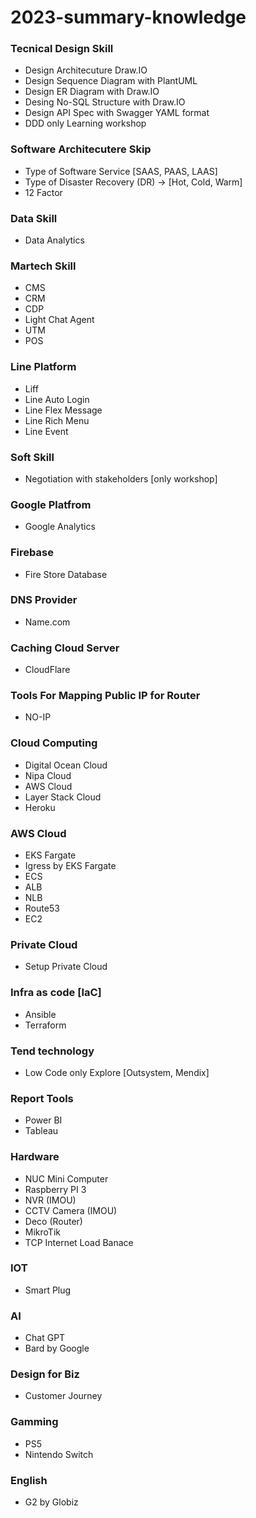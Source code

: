# 2023-summary-knowledge

### Tecnical Design Skill
- Design Architecuture Draw.IO
- Design Sequence Diagram with PlantUML
- Design ER Diagram with Draw.IO
- Desing No-SQL Structure with Draw.IO
- Design API Spec with Swagger YAML format
- DDD only Learning workshop

### Software Architecutere Skip
- Type of Software Service [SAAS, PAAS, LAAS]
- Type of Disaster Recovery (DR) -> [Hot, Cold, Warm]
- 12 Factor
  
### Data Skill
- Data Analytics

### Martech Skill
- CMS
- CRM
- CDP
- Light Chat Agent
- UTM
- POS

### Line Platform
- Liff
- Line Auto Login
- Line Flex Message
- Line Rich Menu
- Line Event

### Soft Skill
- Negotiation with stakeholders [only workshop]

### Google Platfrom
- Google Analytics

### Firebase 
- Fire Store Database

### DNS Provider
- Name.com

### Caching Cloud Server
- CloudFlare

### Tools For Mapping Public IP for Router
- NO-IP

### Cloud Computing
- Digital Ocean Cloud
- Nipa Cloud
- AWS Cloud
- Layer Stack Cloud
- Heroku

### AWS Cloud
- EKS Fargate
- Igress by EKS Fargate
- ECS
- ALB
- NLB
- Route53
- EC2

### Private Cloud
- Setup Private Cloud

### Infra as code [IaC]
- Ansible
- Terraform

### Tend technology
- Low Code only Explore [Outsystem, Mendix]

### Report Tools
- Power BI
- Tableau

### Hardware
- NUC Mini Computer
- Raspberry PI 3
- NVR (IMOU)
- CCTV Camera (IMOU)
- Deco (Router)
- MikroTik
- TCP Internet Load Banace

### IOT
- Smart Plug

### AI
- Chat GPT
- Bard by Google

### Design for Biz
- Customer Journey

### Gamming
- PS5
- Nintendo Switch

### English
- G2 by Globiz
